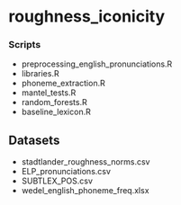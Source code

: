 # roughness_iconicity

### Scripts

- preprocessing_english_pronunciations.R
- libraries.R
- phoneme_extraction.R
- mantel_tests.R
- random_forests.R
- baseline_lexicon.R

## Datasets

- stadtlander_roughness_norms.csv
- ELP_pronunciations.csv
- SUBTLEX_POS.csv
- wedel_english_phoneme_freq.xlsx
